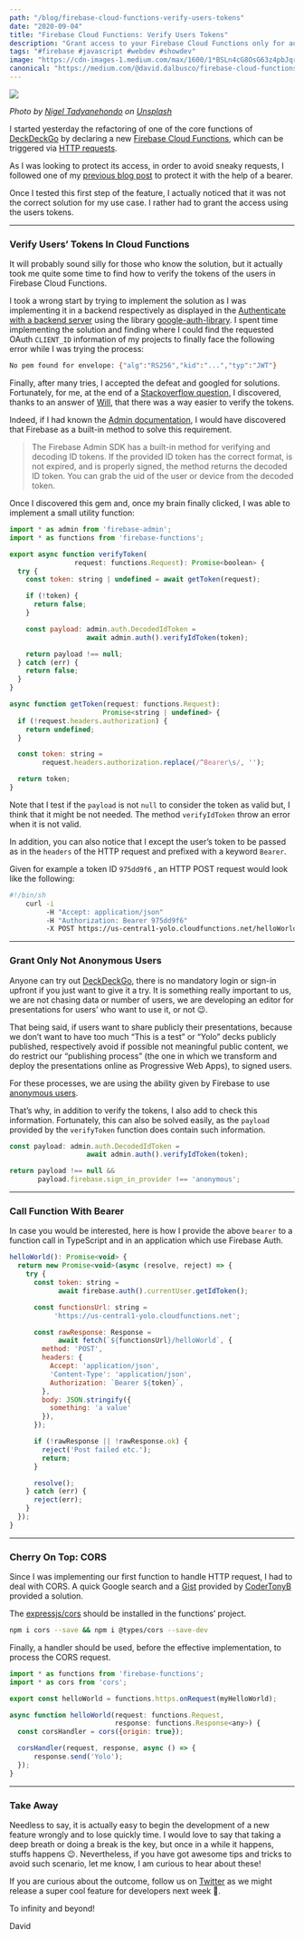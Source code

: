 ```yaml
---
path: "/blog/firebase-cloud-functions-verify-users-tokens"
date: "2020-09-04"
title: "Firebase Cloud Functions: Verify Users Tokens"
description: "Grant access to your Firebase Cloud Functions only for authenticated users."
tags: "#firebase #javascript #webdev #showdev"
image: "https://cdn-images-1.medium.com/max/1600/1*BSLn4cG8OsG63z4pbJqrXA.jpeg"
canonical: "https://medium.com/@david.dalbusco/firebase-cloud-functions-verify-users-tokens-d4e60e314d1a"
---
```


![](https://cdn-images-1.medium.com/max/1600/1*BSLn4cG8OsG63z4pbJqrXA.jpeg)

*Photo by [Nigel Tadyanehondo](https://unsplash.com/@nxvision?utm_source=unsplash&utm_medium=referral&utm_content=creditCopyText) on [Unsplash](https://unsplash.com/s/photos/you-shall-not-pass?utm_source=unsplash&utm_medium=referral&utm_content=creditCopyText)*

I started yesterday the refactoring of one of the core functions of [DeckDeckGo](https://deckdeckgo.com) by declaring a new [Firebase Cloud Functions](https://firebase.google.com/docs/functions/), which can be triggered via [HTTP requests](https://firebase.google.com/docs/functions/http-events).

As I was looking to protect its access, in order to avoid sneaky requests, I followed one of my [previous blog post](https://medium.com/better-programming/protect-your-http-firebase-cloud-functions-adf23c45765e) to protect it with the help of a bearer.

Once I tested  this first step of the feature, I actually noticed that it was not the correct solution for my use case. I rather had to grant the access using the users tokens.

*****

### Verify Users’ Tokens In Cloud Functions

It will probably sound silly for those who know the solution, but it actually took me quite some time to find how to verify the tokens of the users in Firebase Cloud Functions.

I took a wrong start by trying to implement the solution as I was implementing it in a backend respectively as displayed in the [Authenticate with a backend server](https://developers.google.com/identity/sign-in/web/backend-auth) using the library [google-auth-library](https://github.com/googleapis/google-auth-library-nodejs). I spent time implementing the solution and finding where I could find the requested OAuth `CLIENT_ID` information of my projects to finally face the following error while I was trying the process:

```bash
No pem found for envelope: {"alg":"RS256","kid":"...","typ":"JWT"}
```

Finally, after many tries, I accepted the defeat and googled for solutions. Fortunately, for me, at the end of a [Stackoverflow question](https://stackoverflow.com/questions/61937587/how-to-get-valid-token-from-react-firebase-f%c3%bcr-nodesjs-server-verification/61937783#comment112690479_61937783), I discovered, thanks to an answer of [Will](https://stackoverflow.com/users/8535518/will), that there was a way easier to verify the tokens.

Indeed, if I had known the [Admin documentation](https://firebase.google.com/docs/auth/admin/verify-id-tokens), I would have discovered that Firebase as a built-in method to solve this requirement.

> The Firebase Admin SDK has a built-in method for verifying and decoding ID tokens. If the provided ID token has the correct format, is not expired, and is properly signed, the method returns the decoded ID token. You can grab the uid of the user or device from the decoded token.

Once I discovered this gem and, once my brain finally clicked, I was able to implement a small utility function:

```javascript
import * as admin from 'firebase-admin';
import * as functions from 'firebase-functions';

export async function verifyToken(
                request: functions.Request): Promise<boolean> {
  try {
    const token: string | undefined = await getToken(request);

    if (!token) {
      return false;
    }

    const payload: admin.auth.DecodedIdToken = 
                   await admin.auth().verifyIdToken(token);

    return payload !== null;
  } catch (err) {
    return false;
  }
}

async function getToken(request: functions.Request): 
                       Promise<string | undefined> {
  if (!request.headers.authorization) {
    return undefined;
  }

  const token: string = 
        request.headers.authorization.replace(/^Bearer\s/, '');

  return token;
}
```

Note that I test if the `payload` is not `null` to consider the token as valid but, I think that it might be not needed. The method `verifyIdToken` throw an error when it is not valid.

In addition, you can also notice that I except the user’s token to be passed as in the `headers` of the HTTP request and prefixed with a keyword `Bearer`.

Given for example a token ID `975dd9f6` , an HTTP POST request would look like the following:

```bash
#!/bin/sh
    curl -i
         -H "Accept: application/json"
         -H "Authorization: Bearer 975dd9f6"
         -X POST https://us-central1-yolo.cloudfunctions.net/helloWorld
```

*****

### Grant Only Not Anonymous Users

Anyone can try out [DeckDeckGo](https://deckdeckgo.com), there is no mandatory login or sign-in upfront if you just want to give it a try. It is something really important to us, we are not chasing data or number of users, we are developing an editor for presentations for users’ who want to use it, or not 😉.

That being said, if users want to share publicly their presentations, because we don’t want to have too much “This is a test” or “Yolo” decks publicly published, respectively avoid if possible not meaningful public content, we do restrict our “publishing process” (the one in which we transform and deploy the presentations online as Progressive Web Apps), to signed users.

For these processes, we are using the ability given by Firebase to use [anonymous users](https://firebase.google.com/docs/auth/web/anonymous-auth).

That’s why, in addition to verify the tokens, I also add to check this information. Fortunately, this can also be solved easily, as the `payload` provided by the `verifyToken` function does contain such information.

```javascript
const payload: admin.auth.DecodedIdToken = 
                   await admin.auth().verifyIdToken(token);

return payload !== null &&
       payload.firebase.sign_in_provider !== 'anonymous';
```

*****

### Call Function With Bearer

In case you would be interested, here is how I provide the above `bearer` to a function call in TypeScript and in an application which use Firebase Auth.

```javascript
helloWorld(): Promise<void> {
  return new Promise<void>(async (resolve, reject) => {
    try {
      const token: string = 
            await firebase.auth().currentUser.getIdToken();

      const functionsUrl: string = 
           'https://us-central1-yolo.cloudfunctions.net';

      const rawResponse: Response = 
            await fetch(`${functionsUrl}/helloWorld`, {
        method: 'POST',
        headers: {
          Accept: 'application/json',
          'Content-Type': 'application/json',
          Authorization: `Bearer ${token}`,
        },
        body: JSON.stringify({
          something: 'a value'
        }),
      });

      if (!rawResponse || !rawResponse.ok) {
        reject('Post failed etc.');
        return;
      }

      resolve();
    } catch (err) {
      reject(err);
    }
  });
}
```

*****

### Cherry On Top: CORS

Since I was implementing our first function to handle HTTP request, I had to deal with CORS. A quick Google search and a [Gist](https://gist.github.com/mediavrog/49c4f809dffea4e00738a7f5e3bbfa59#gistcomment-2585600) provided by [CoderTonyB](https://github.com/CoderTonyB) provided a solution.

The [expressjs/cors](https://github.com/expressjs/cors) should be installed in the functions’ project.

```bash
npm i cors --save && npm i @types/cors --save-dev
```

Finally, a handler should be used, before the effective implementation, to process the CORS request.

```javascript
import * as functions from 'firebase-functions';
import * as cors from 'cors';

export const helloWorld = functions.https.onRequest(myHelloWorld);

async function helloWorld(request: functions.Request,
                          response: functions.Response<any>) {
  const corsHandler = cors({origin: true});

  corsHandler(request, response, async () => {
      response.send('Yolo');
  });
}
```

*****

### Take Away

Needless to say, it is actually easy to begin the development of a new feature wrongly and to lose quickly time. I would love to say that taking a deep breath or doing a break is the key, but once in a while it happens, stuffs happens 😉. Nevertheless, if you have got awesome tips and tricks to avoid such scenario, let me know, I am curious to hear about these!

If you are curious about the outcome, follow us on [Twitter](https://twitter.com/deckdeckgo) as we might release a super cool feature for developers next week 🚀.

To infinity and beyond!

David
